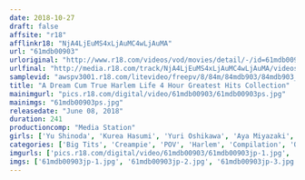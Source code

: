 ```yaml
---
date: 2018-10-27
draft: false
affsite: "r18"
afflinkr18: "NjA4LjEuMS4xLjAuMC4wLjAuMA"
url: "61mdb00903"
urloriginal: "http://www.r18.com/videos/vod/movies/detail/-/id=61mdb00903"
urlfinal: "http://media.r18.com/track/NjA4LjEuMS4xLjAuMC4wLjAuMA/videos/vod/movies/detail/-/id=61mdb00903"
samplevid: "awspv3001.r18.com/litevideo/freepv/8/84m/84mdb903/84mdb903_dmb_w.mp4"
title: "A Dream Cum True Harlem Life 4 Hour Greatest Hits Collection"
mainimgurl: "pics.r18.com/digital/video/61mdb00903/61mdb00903ps.jpg"
mainimgs: "61mdb00903ps.jpg"
releasedate: "June 08, 2018"
duration: 241
productioncomp: "Media Station"
girls: ['Yu Shinoda', 'Kurea Hasumi', 'Yuri Oshikawa', 'Aya Miyazaki', 'Rino Kirishima', 'Airi Natsume', 'An Sasakura', 'Ai Tsukimoto', 'Mio Shinozaki', 'Minori Kotani']
categories: ['Big Tits', 'Creampie', 'POV', 'Harlem', 'Compilation', 'Over 4 Hours', 'Hi-Def']
imgurls: ['pics.r18.com/digital/video/61mdb00903/61mdb00903jp-1.jpg', 'pics.r18.com/digital/video/61mdb00903/61mdb00903jp-2.jpg', 'pics.r18.com/digital/video/61mdb00903/61mdb00903jp-3.jpg', 'pics.r18.com/digital/video/61mdb00903/61mdb00903jp-4.jpg', 'pics.r18.com/digital/video/61mdb00903/61mdb00903jp-5.jpg', 'pics.r18.com/digital/video/61mdb00903/61mdb00903jp-6.jpg', 'pics.r18.com/digital/video/61mdb00903/61mdb00903jp-7.jpg', 'pics.r18.com/digital/video/61mdb00903/61mdb00903jp-8.jpg', 'pics.r18.com/digital/video/61mdb00903/61mdb00903jp-9.jpg', 'pics.r18.com/digital/video/61mdb00903/61mdb00903jp-10.jpg', 'pics.r18.com/digital/video/61mdb00903/61mdb00903jp-11.jpg', 'pics.r18.com/digital/video/61mdb00903/61mdb00903jp-12.jpg', 'pics.r18.com/digital/video/61mdb00903/61mdb00903jp-13.jpg', 'pics.r18.com/digital/video/61mdb00903/61mdb00903jp-14.jpg', 'pics.r18.com/digital/video/61mdb00903/61mdb00903jp-15.jpg', 'pics.r18.com/digital/video/61mdb00903/61mdb00903jp-16.jpg', 'pics.r18.com/digital/video/61mdb00903/61mdb00903jp-17.jpg', 'pics.r18.com/digital/video/61mdb00903/61mdb00903jp-18.jpg', 'pics.r18.com/digital/video/61mdb00903/61mdb00903jp-19.jpg', 'pics.r18.com/digital/video/61mdb00903/61mdb00903jp-20.jpg']
imgs: ['61mdb00903jp-1.jpg', '61mdb00903jp-2.jpg', '61mdb00903jp-3.jpg', '61mdb00903jp-4.jpg', '61mdb00903jp-5.jpg', '61mdb00903jp-6.jpg', '61mdb00903jp-7.jpg', '61mdb00903jp-8.jpg', '61mdb00903jp-9.jpg', '61mdb00903jp-10.jpg', '61mdb00903jp-11.jpg', '61mdb00903jp-12.jpg', '61mdb00903jp-13.jpg', '61mdb00903jp-14.jpg', '61mdb00903jp-15.jpg', '61mdb00903jp-16.jpg', '61mdb00903jp-17.jpg', '61mdb00903jp-18.jpg', '61mdb00903jp-19.jpg', '61mdb00903jp-20.jpg']
---
```

